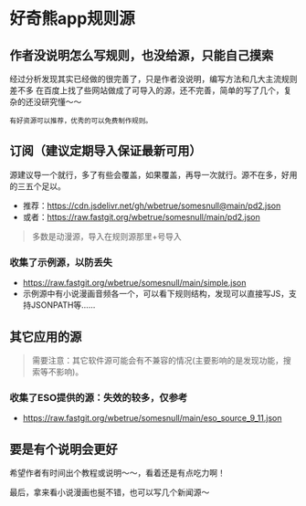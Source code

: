 # 好奇熊app规则源
## 作者没说明怎么写规则，也没给源，只能自己摸索
经过分析发现其实已经做的很完善了，只是作者没说明，编写方法和几大主流规则差不多
在百度上找了些网站做成了可导入的源，还不完善，简单的写了几个，复杂的还没研究懂～～

```base
有好资源可以推荐，优秀的可以免费制作规则。
```

## 订阅（建议定期导入保证最新可用）
源建议导一个就行，多了有些会覆盖，如果覆盖，再导一次就行。源不在多，好用的三五个足以。
- 推荐：<https://cdn.jsdelivr.net/gh/wbetrue/somesnull@main/pd2.json>
- 或者：<https://raw.fastgit.org/wbetrue/somesnull/main/pd2.json>
> 多数是动漫源，导入在规则源那里+号导入

### 收集了示例源，以防丢失
- <https://raw.fastgit.org/wbetrue/somesnull/main/simple.json>
- 示例源中有小说漫画音频各一个，可以看下规则结构，发现可以直接写JS，支持JSONPATH等……

## 其它应用的源
> 需要注意：其它软件源可能会有不兼容的情况(主要影响的是发现功能，搜索等不影响)。
### 收集了ESO提供的源：失效的较多，仅参考
- <https://raw.fastgit.org/wbetrue/somesnull/main/eso_source_9_11.json>

## 要是有个说明会更好
希望作者有时间出个教程或说明～～，看着还是有点吃力啊！

最后，拿来看小说漫画也挻不错，也可以写几个新闻源～
